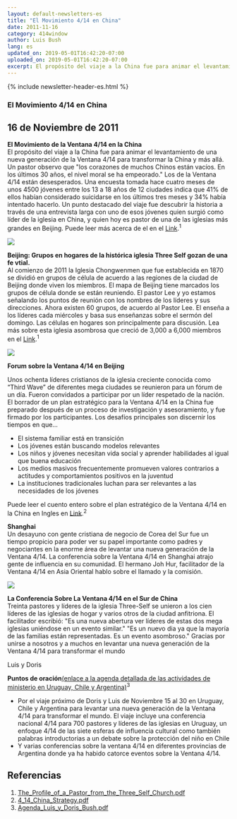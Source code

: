 ```yaml
---
layout: default-newsletters-es
title: "El Movimiento 4/14 en China"
date: 2011-11-16
category: 414window
author: Luis Bush
lang: es
updated_on: 2019-05-01T16:42:20-07:00
uploaded_on: 2019-05-01T16:42:20-07:00
excerpt: El propósito del viaje a la China fue para animar el levantamiento de una nueva generación de la Ventana 4/14 para transformar la China y más allá. Un pastor observo que "los corazones de muchos Chinos están vacíos. En los últimos 30 años, el nivel moral se ha empeorado." Los de la Ventana 4/14 están desesperados. Una encuesta tomada hace cuatro meses de unos 4500 jóvenes entre los 13 a 18 años de 12 ciudades indica que  41% de ellos habían considerado suicidarse en los últimos tres meses y 34% había intentado hacerlo. Un punto destacado del viaje fue descubrir la historia a través de una entrevista larga con uno de esos jóvenes quien surgió como líder de la iglesia en China, y quien hoy es pastor de una de las iglesias más grandes en Beijing.
---
```

<article class="document-container" data-publication-date="{{page.date}}" data-uploaded-on="{{page.uploaded_on}}" data-updated-on="{{page.updated_on}}" data-category="{{page.category}}">
<div id="newsletter">
{% include newsletter-header-es.html %}
	<article>
	    <h1>El Movimiento 4/14 en China</h1>
		<h2 id="article-date"><time datetime="2011-11-16">16 de Noviembre de 2011</time></h2>
		<p id="first-paragraph"><strong>El Movimiento de la Ventana 4/14 en la China</strong><br>El propósito del viaje a la China fue para animar el levantamiento de una nueva generación de la Ventana 4/14 para transformar la China y más allá. Un pastor observo que "los corazones de muchos Chinos están vacíos. En los últimos 30 años, el nivel moral se ha empeorado." Los de la Ventana 4/14 están desesperados. Una encuesta tomada hace cuatro meses de unos 4500 jóvenes entre los 13 a 18 años de 12 ciudades indica que  41% de ellos habían considerado suicidarse en los últimos tres meses y 34% había intentado hacerlo. Un punto destacado del viaje fue descubrir la historia a través de una entrevista larga con uno de esos jóvenes quien surgió como líder de la iglesia en China, y quien hoy es pastor de una de las iglesias más grandes en Beijing. Puede leer más acerca de el en el <a target="_blank" href="/newsletters/resources/pdf/2012/The_Profile_of_a_Pastor_from_the_Three_Self_Church.pdf">Link</a>.<sup>1</sup></p>
		<img class="maxwidth42 align-right" src="{{ site.baseurl }}/assets/newsletters/images/2011/11/16/Luis1.png">
		<p><strong>Beijing: Grupos en hogares de la histórica iglesia Three Self gozan de una fe vtial.</strong><br>Al comienzo de 2011 la Iglesia Chongwenmen que fue establecida en 1870 se dividió en grupos de célula de acuerdo a las regiones de la ciudad de Beijing donde viven los miembros. El mapa de Beijing tiene marcados los grupos de célula donde se están reuniendo. El pastor Lee y yo estamos señalando los puntos de reunión con los nombres de los líderes y sus direcciones. Ahora existen 60 grupos, de acuerdo al Pastor Lee. El enseña a los líderes cada miércoles y basa sus enseñanzas sobre el sermón del domingo. Las células en hogares son principalmente para discusión. Lea más sobre esta iglesia asombrosa que creció de 3,000 a 6,000 miembros en el <a target="_blank" href="/newsletters/resources/pdf/2012/The_Profile_of_a_Pastor_from_the_Three_Self_Church.pdf">Link</a>.<sup>1</sup></p>
		<img class="maxwidth42 align-right" src="{{ site.baseurl }}/assets/newsletters/images/2011/11/16/Luis2.png">
		<p><strong>Forum sobre la Ventana 4/14 en Beijing</strong></p>
		<p>Unos ochenta líderes cristianos de la iglesia creciente conocida como “Third Wave” de diferentes mega ciudades  se reunieron para un fórum de un día. Fueron convidados a participar por un líder respetado de la nación. El borrador de un plan estratégico para la Ventana 4/14 en la China fue preparado después de un proceso de investigación y asesoramiento, y fue firmado por los participantes. Los desafíos principales son discernir los tiempos en que…</p>
		<ul>
			<li>El sistema familiar está en transición</li>
			<li>Los jóvenes están buscando modelos relevantes</li>
			<li>Los niños y jóvenes necesitan vida social y aprender habilidades al igual que buena educación</li>
			<li>Los medios masivos frecuentemente promueven valores contrarios a actitudes y comportamientos positivos en la juventud</li>
			<li>La instituciones tradicionales luchan para ser relevantes a las necesidades de los jóvenes</li>
		</ul>
		<p>Puede leer el cuento entero sobre el plan estratégico de la Ventana 4/14 en la China en Ingles en <a target="_blank" href="/newsletters/resources/pdf/2012/4_14_China_Strategy.pdf">Link</a>.<sup>2</sup></p>
		<p><strong>Shanghai</strong><br>Un desayuno con gente cristiana de negocio de Corea del Sur fue un tiempo propicio para poder ver su papel importante como padres y negociantes en la enorme área de levantar una nueva generación de la Ventana 4/14. La conferencia sobre la Ventana 4/14 en Shanghai atrajo gente de influencia en su comunidad. El hermano Joh Hur, facilitador de la Ventana 4/14 en Asia Oriental hablo sobre el llamado y la comisión.</p>
		<img class="maxwidth42 align-left" src="{{ site.baseurl }}/assets/newsletters/images/2011/11/16/Luis3.png">
		<p><strong>La Conferencia Sobre La Ventana 4/14 en el Sur de China</strong><br>Treinta pastores y líderes de la iglesia Three-Self se unieron a los cien líderes de las iglesias de hogar y varios otros de la ciudad anfitriona. El facilitador escribió: "Es una nueva abertura ver líderes de estas dos mega iglesias uniéndose en un evento similar." "Es un nuevo dia ya que la mayoría de las familias están representadas. Es un evento asombroso." Gracias por unirse a nosotros y a muchos en levantar una nueva generación de la Ventana 4/14 para transformar el mundo</p>
		<p id="author">Luis y Doris</p>
		<p><strong>Puntos de oración</strong><a target="_blank" href="/newsletters/resources/pdf/2012/Agenda_Luis_y_Doris_Bush.pdf">(enlace a la agenda detallada de las actividades de ministerio en Uruguay, Chile y Argentina)</a><sup>3</sup></p>
		<ul>
			<li>Por el viaje próximo de Doris y Luis de Noviembre 15 al 30 en Uruguay, Chile y Argentina para levantar una nueva generación de la Ventana 4/14 para transformar el mundo. El viaje incluye una conferencia nacional 4/14 para 700 pastores y líderes de las iglesias en Uruguay, un enfoque 4/14 de las siete esferas de influencia cultural como también palabras introductorias a un debate sobre la protección del niño en Chile</li>
			<li>Y varias conferencias sobre la ventana 4/14 en diferentes provincias de Argentina donde ya ha habido catorce eventos sobre la Ventana 4/14.</li>
		</ul>
		<h2 id="References">Referencias</h2>
		<ol class="references">
			<li><a target="_blank" href="/newsletters/resources/pdf/2012/The_Profile_of_a_Pastor_from_the_Three_Self_Church.pdf">The_Profile_of_a_Pastor_from_the_Three_Self_Church.pdf</a></li>
			<li><a target="_blank" href="/newsletters/resources/pdf/2012/4_14_China_Strategy.pdf">4_14_China_Strategy.pdf</a></li>
			<li><a target="_blank" href="/newsletters/resources/pdf/2012/Agenda_Luis_y_Doris_Bush.pdf">Agenda_Luis_y_Doris_Bush.pdf</a></li>
		</ol>
	</article>
	</div>
</article>
